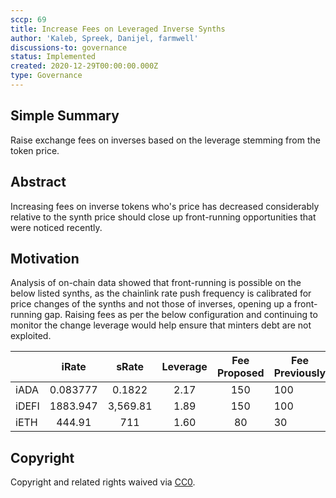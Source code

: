 ```yaml
---
sccp: 69
title: Increase Fees on Leveraged Inverse Synths
author: 'Kaleb, Spreek, Danijel, farmwell'
discussions-to: governance
status: Implemented
created: 2020-12-29T00:00:00.000Z
type: Governance
---
```


<!--You can leave these HTML comments in your merged SCCP and delete the visible duplicate text guides, they will not appear and may be helpful to refer to if you edit it again. This is the suggested template for new SCCPs. Note that an SCCP number will be assigned by an editor. When opening a pull request to submit your SCCP, please use an abbreviated title in the filename, `sccp-draft_title_abbrev.md`. The title should be 44 characters or less.-->

## Simple Summary

<!--"If you can't explain it simply, you don't understand it well enough." Provide a simplified and layman-accessible explanation of the SCCP.-->

Raise exchange fees on inverses based on the leverage stemming from the token price.

## Abstract

<!--A short (~200 word) description of the variable change proposed.-->

Increasing fees on inverse tokens who's price has decreased considerably relative to the synth price should close up front-running opportunities that were noticed recently.

## Motivation

<!--The motivation is critical for SCCPs that want to update variables within Synthetix. It should clearly explain why the existing variable is not incentive aligned. SCCP submissions without sufficient motivation may be rejected outright.-->

Analysis of on-chain data showed that front-running is possible on the below listed synths, as the chainlink rate push frequency is calibrated for price changes of the synths and not those of inverses, opening up a front-running gap.
Raising fees as per the below configuration and continuing to monitor the change leverage would help ensure that minters debt are not exploited.

|       |  iRate   |  sRate   | Leverage | Fee Proposed | Fee Previously |
| ----- | :------: | :------: | :------: | :----------: | -------------- |
| iADA  | 0.083777 |  0.1822  |   2.17   |     150      | 100            |
| iDEFI | 1883.947 | 3,569.81 |   1.89   |     150      | 100            |
| iETH  |  444.91  |   711    |   1.60   |      80      | 30             |

## Copyright

Copyright and related rights waived via [CC0](https://creativecommons.org/publicdomain/zero/1.0/).

